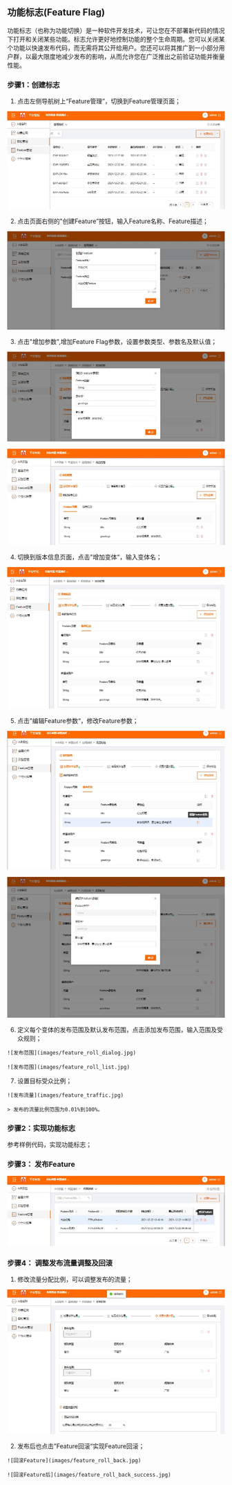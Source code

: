 ## 功能标志(Feature Flag)

   功能标志（也称为功能切换）是一种软件开发技术，可让您在不部署新代码的情况下打开和关闭某些功能。标志允许更好地控制功能的整个生命周期。您可以关闭某个功能以快速发布代码，而无需将其公开给用户。您还可以将其推广到一小部分用户群，以最大限度地减少发布的影响，从而允许您在广泛推出之前验证功能并衡量性能。


### 步骤1：创建标志
    
   1. 点击左侧导航树上“Feature管理”，切换到Feature管理页面；
   
   ![切换到Feature管理](images/feature_flag_switch_feature_manange.jpg)
   
   2. 点击页面右侧的"创建Feature”按钮，输入Feature名称、Feature描述；
   
   ![定义Feauture对话框](images/feature_flag_new_dialog.jpg)
   
   3. 点击"增加参数",增加Feature Flag参数，设置参数类型、参数名及默认值；
   
   ![定义参数对话框](images/feature_flag_param_dialog.jpg)
   
   ![参数列表](images/feature_flag_param_list.jpg)
   
   4. 切换到版本信息页面，点击"增加变体“，输入变体名；

   ![变体列表](images/feature_flag_variant_list.jpg)
    
   5. 点击”编辑Feature参数“，修改Feature参数；
    
   ![点击修改参数按钮](images/feature_flag_param_edit.jpg)
   
   ![修改参数对话框](images/feature_flag_param_edit_dialog.jpg)
   
   6. 定义每个变体的发布范围及默认发布范围，点击添加发布范围，输入范围及受众规则；
    
    ![发布范围](images/feature_roll_dialog.jpg)
    
    ![发布范围](images/feature_roll_list.jpg)
    
   7. 设置目标受众比例；
    
    ![发布流量](images/feature_traffic.jpg)
    
    > 发布的流量比例范围为0.01%到100%。

### 步骤2：实现功能标志

   参考样例代码，实现功能标志；
           
### 步骤3： 发布Feature

   ![发布Feature](images/feature_start.jpg)
    
### 步骤4： 调整发布流量调整及回滚

   1. 修改流量分配比例，可以调整发布的流量；
   
   ![调整发布流量](images/feature_edit_traffic.jpg)
   
   2. 发布后也点击”Feature回滚“实现Feature回滚；

    ![回滚Feature](images/feature_roll_back.jpg)
    
    ![回滚Feature后](images/feature_roll_back_success.jpg)



